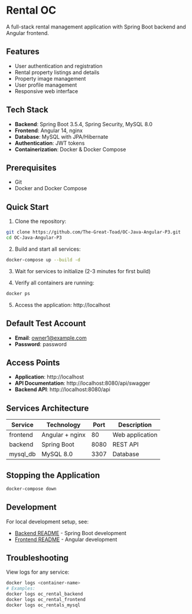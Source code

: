# Rental OC

A full-stack rental management application with Spring Boot backend and Angular frontend.

## Features

-   User authentication and registration
-   Rental property listings and details
-   Property image management
-   User profile management
-   Responsive web interface

## Tech Stack

-   **Backend**: Spring Boot 3.5.4, Spring Security, MySQL 8.0
-   **Frontend**: Angular 14, nginx
-   **Database**: MySQL with JPA/Hibernate
-   **Authentication**: JWT tokens
-   **Containerization**: Docker & Docker Compose

## Prerequisites

-   Git
-   Docker and Docker Compose

## Quick Start

1. Clone the repository:

```bash
git clone https://github.com/The-Great-Toad/OC-Java-Angular-P3.git
cd OC-Java-Angular-P3
```

2. Build and start all services:

```bash
docker-compose up --build -d
```

3. Wait for services to initialize (2-3 minutes for first build)

4. Verify all containers are running:

```bash
docker ps
```

5. Access the application: http://localhost

## Default Test Account

-   **Email**: owner1@example.com
-   **Password**: password

## Access Points

-   **Application**: http://localhost
-   **API Documentation**: http://localhost:8080/api/swagger
-   **Backend API**: http://localhost:8080/api

## Services Architecture

| Service  | Technology      | Port | Description     |
| -------- | --------------- | ---- | --------------- |
| frontend | Angular + nginx | 80   | Web application |
| backend  | Spring Boot     | 8080 | REST API        |
| mysql_db | MySQL 8.0       | 3307 | Database        |

## Stopping the Application

```bash
docker-compose down
```

## Development

For local development setup, see:

-   [Backend README](./backend/README.md) - Spring Boot development
-   [Frontend README](./frontend/README.md) - Angular development

## Troubleshooting

View logs for any service:

```bash
docker logs <container-name>
# Examples:
docker logs oc_rental_backend
docker logs oc_rental_frontend
docker logs oc_rentals_mysql
```
